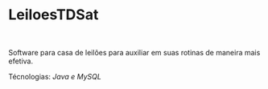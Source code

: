 <h1>LeiloesTDSat</h1><br>

Software para casa de leilões para auxiliar em suas rotinas de maneira mais efetiva.<br>

Técnologias: <i>Java e MySQL</i><br>
